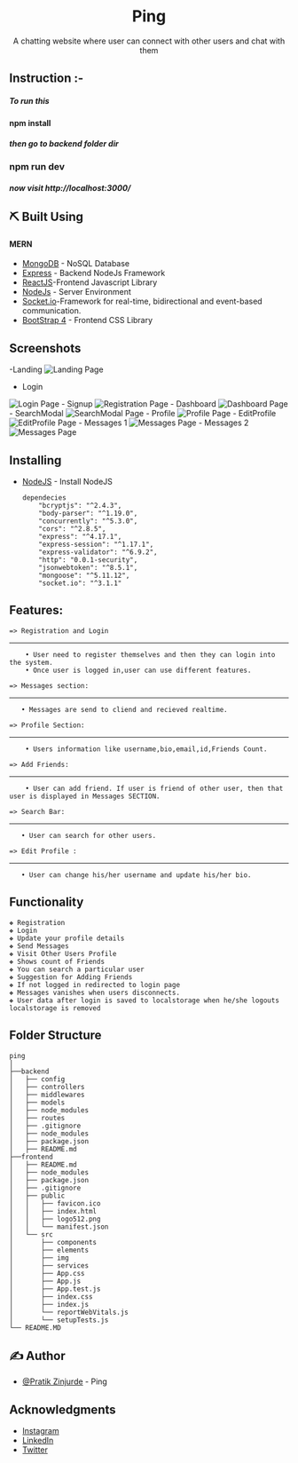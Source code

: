# <h1 align="center"><b>Ping</b></h1>
<p align="center">A chatting website where user can connect with other users and chat with them
    <br> 
</p>

## Instruction :-
##### To run this 
#### npm install 
##### then go to backend folder dir 
### npm run dev
##### now visit http://localhost:3000/


## ⛏️ Built Using <a name = "tech_stack"></a>
 #### MERN
- [MongoDB](https://https://www.mysql.com/) - NoSQL Database
- [Express](https://expressjs.com/) - Backend NodeJs Framework
- [ReactJS](https://reactjs.org/)-Frontend Javascript Library
- [NodeJs](https://nodejs.org/en/) - Server Environment
- [Socket.io](https://socket.io/)-Framework for real-time, bidirectional and event-based communication.
- [BootStrap 4](https://getbootstrap.com/) - Frontend CSS Library

## Screenshots <a name = "Screenshots"></a>

-Landing
<img src="Screenshots/Landing.png" alt="Landing Page">
- Login
<img src="Screenshots/Login.png" alt="Login Page">
- Signup
<img src="Screenshots/Registration.png" alt="Registration Page">
- Dashboard
<img src="Screenshots/Dashboard.png" alt="Dashboard Page">
- SearchModal
<img src="Screenshots/SearchModal.png" alt="SearchModal Page">
- Profile
<img src="Screenshots/Profile.png" alt="Profile Page">
- EditProfile 
<img src="Screenshots/EditProfile.png" alt="EditProfile Page">
- Messages 1
<img src="Screenshots/Message1.png" alt="Messages Page">
- Messages 2
<img src="Screenshots/Message2.png" alt="Messages Page">

## Installing
- [NodeJS](https://nodejs.org/en/) - Install NodeJS

      dependecies
          "bcryptjs": "^2.4.3",
          "body-parser": "^1.19.0",
          "concurrently": "^5.3.0",
          "cors": "^2.8.5",
          "express": "^4.17.1",
          "express-session": "^1.17.1",
          "express-validator": "^6.9.2",
          "http": "0.0.1-security",
          "jsonwebtoken": "^8.5.1",
          "mongoose": "^5.11.12",
          "socket.io": "^3.1.1"
          
 ## Features:

    => Registration and Login 
---
        • User need to register themselves and then they can login into the system. 
        • Once user is logged in,user can use different features.

    => Messages section:   
---
       • Messages are send to cliend and recieved realtime.

    => Profile Section: 
---
        • Users information like username,bio,email,id,Friends Count.
    
    => Add Friends:
  ---
        • User can add friend. If user is friend of other user, then that user is displayed in Messages SECTION.

    => Search Bar: 
---
       • User can search for other users. 

    => Edit Profile :
---
       • User can change his/her username and update his/her bio.
   
 ## Functionality
    ❖ Registration
    ❖ Login
    ❖ Update your profile details 
    ❖ Send Messages
    ❖ Visit Other Users Profile
    ❖ Shows count of Friends
    ❖ You can search a particular user
    ❖ Suggestion for Adding Friends
    ❖ If not logged in redirected to login page
    ❖ Messages vanishes when users disconnects.
    ❖ User data after login is saved to localstorage when he/she logouts localstorage is removed
 
## Folder Structure
```
ping
│
├──backend
│   ├── config
│   ├── controllers
│   ├── middlewares
│   ├── models
│   ├── node_modules
│   ├── routes
│   ├── .gitignore
│   ├── node_modules
│   ├── package.json
│   ├── README.md
├──frontend
│   ├── README.md
│   ├── node_modules
│   ├── package.json
│   ├── .gitignore
│   ├── public
│   │   ├── favicon.ico
│   │   ├── index.html
│   │   ├── logo512.png
│   │   └── manifest.json
│   └── src
│       ├── components
│       ├── elements
│       ├── img
│       ├── services
│       ├── App.css
│       ├── App.js
│       ├── App.test.js
│       ├── index.css
│       ├── index.js
│       └── reportWebVitals.js
│       └── setupTests.js
└── README.MD
```
    
 ## ✍️ Author <a name = "authors"></a>
- [@Pratik Zinjurde](https://github.com/pratikpz18) -  Ping

## Acknowledgments
- [Instagram](https://www.instagram.com/?hl=en)
- [LinkedIn](https://www.linkedin.com/in/pratik-zinjurde-2a10b71b1/)
- [Twitter](https://www.twitter.com)
    
        



